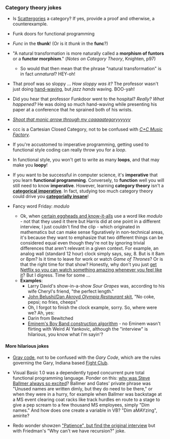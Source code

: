 ### Category theory jokes

- Is [Scattergories](https://en.wikipedia.org/wiki/Scattergories) a category? If yes, provide a proof and otherwise, a counterexample. 

- Funk doors for functional programming

- _Func_ in the __thunk__! (Or is it _thunk_ in the __func__?)

- "A natural transformation is more naturally called a __morphism of funtors__ or a __functor morphism__." (_Notes on Category Theory_, Knighten, p97)
	- So would that then mean that the phrase "natural transformation" is in fact _unnatural_? HEY-oh!
	
- That proof was so sloppy ...
_How sloppy was it?_
The professor wasn't just doing [hand-waving](https://en.wikipedia.org/wiki/Hand-waving), but _jazz hands_ waving. BOO-yah!

- Did you hear that professor Funkdoor went to the hospital?
_Really? What happened?_
He was doing so much hand-waving while presenting his paper at a conference that he sprained both of his wrists. 

- _[Shoot that monic arrow through my caaaaategoryyyyyy](https://www.youtube.com/watch?v=a70yJwgQtzo)_

- ccc is a Cartesian Closed Category, not to be confused with _[C+C Music Factory](https://www.youtube.com/watch?v=LaTGrV58wec)_.

- If you're accustomed to imperative programming, getting used to  functional style coding can really throw you for a _loop_.

- In functional style, you won't get to write as many __loops__, and that may make you __loopy__!

- If you want to be successful in computer science, it's __imperative__ that you learn __functional programming__. Conversely, to __function__ well you will still need to know __imperative__. However, learning __category theory__ isn't a [__categorical imperative__](https://en.wikipedia.org/wiki/Categorical_imperative). In fact, studying too much category theory could drive you [__categorially insane__](https://www.youtube.com/watch?v=RijB8wnJCN0)!

- Fancy word Friday: _modulo_
	- Ok, when [certain eggheads and know-it-alls](https://www.youtube.com/watch?v=cTjHf77FqTI) use a word like _modulo_ - not that they used it there but Harris did at one point in a different interview, I just couldn't find the clip - which originated in mathematics but can make sense figuratively in non-technical areas, it's because they want to emphasize that two different things can be considered equal even though they're not by ignoring trivial differences that aren't relevant in a given context. For example, an analog wall (standard 12 hour) clock simply says, say, 8. But is it 8am or 8pm? Is it time to leave for work or watch _Game of Thrones_? Or is that the right time for that show? Honestly, why don't you just [get Netflix so you can watch something amazing whenever you feel like it](https://www.netflix.com/title/80095815)? But I digress. Time for some ...
	- __Examples__:
		- Larry David's show-in-a-show _Sour Grapes_ was, according to his wife Cheryl's friend, "the perfect length."
		- [John Belushi/Dan Akroyd _Olympia Restaurant_ skit](https://www.youtube.com/watch?v=puJePACBoIo), "No coke, pepsi; no fries, cheeps"
		- Oh, I forgot to finish the clock example, sorry. So, where were we? Ah, yes: 
		- Darin from Bewitched
		- [Eminem's Boy Band construction algorithm](https://www.youtube.com/watch?v=0QOya9-lwQk&feature=youtu.be&t=9m40s) - no Eminem wasn't flirting with Weird Al Yankovic, although the "interview" is hilarious, you know what I'm sayin'?

#### More hilarious jokes
- [Gray code](https://en.wikipedia.org/wiki/Gray_code), not to be confused with the _Gary Code_, which are the rules governing the Gary, Indiana based [Fight Club](https://en.wikipedia.org/wiki/Fight_Club).

- Visual Basic 1.0 was a dependently typed concurrent pure total functional programming language. Ponder on this: [why was Steve Ballmer always so excited](https://www.youtube.com/watch?v=I14b-C67EXY)? Ballmer and Gates' private phrase was "Unused names are written dimly, but they do need to be there," or when they were in a hurry, for example when Ballmer was backstage at a MS event clearing coat racks like track hurdles en route to a stage to give a pep scream to a few thousand MS employees, simply "Dim names." And how does one create a variable in VB? "Dim aMAYzing", amirite? 

- Redo wonder showzen ["Patience", but find the original interview](https://www.youtube.com/watch?v=sltSm5mUniw) but with Friedman's "Why can't we have recursion?" joke. 



